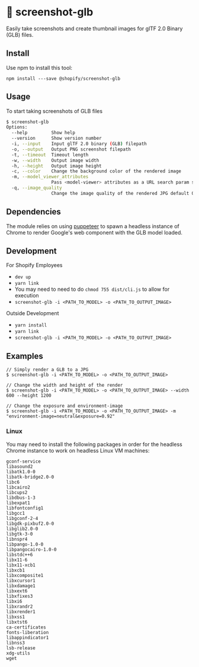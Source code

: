 # 📸 screenshot-glb

Easily take screenshots and create thumbnail images for glTF 2.0 Binary (GLB) files.

## Install

Use npm to install this tool:

`npm install ---save @shopify/screenshot-glb`

## Usage

To start taking screenshots of GLB files

```sh
$ screenshot-glb
Options:
  --help         Show help                                              [boolean]
  --version      Show version number                                    [boolean]
  -i, --input    Input glTF 2.0 binary (GLB) filepath                  [required]
  -o, --output   Output PNG screenshot filepath                        [required]
  -t, --timeout  Timeout length
  -w, --width    Output image width
  -h, --height   Output image height
  -c, --color    Change the background color of the rendered image
  -m, --model_viewer_attributes
                 Pass <model-viewer> attributes as a URL search param string
  -q, --image_quality
                 Change the image quality of the rendered JPG default 0.92
```

## Dependencies

The module relies on using [puppeteer](https://www.npmjs.com/package/puppeteer) to spawn a headless instance of Chrome to render Google's [<model-viewer>](https://github.com/GoogleWebComponents/model-viewer) web component with the GLB model loaded.

## Development

For Shopify Employees

- `dev up`
- `yarn link`
- You may need to need to do `chmod 755 dist/cli.js` to allow for execution
- `screenshot-glb -i <PATH_TO_MODEL> -o <PATH_TO_OUTPUT_IMAGE>`

Outside Development

- `yarn install`
- `yarn link`
- `screenshot-glb -i <PATH_TO_MODEL> -o <PATH_TO_OUTPUT_IMAGE>`

## Examples

```
// Simply render a GLB to a JPG
$ screenshot-glb -i <PATH_TO_MODEL> -o <PATH_TO_OUTPUT_IMAGE>

// Change the width and height of the render
$ screenshot-glb -i <PATH_TO_MODEL> -o <PATH_TO_OUTPUT_IMAGE> --width 600 --height 1200

// Change the exposure and environment-image
$ screenshot-glb -i <PATH_TO_MODEL> -o <PATH_TO_OUTPUT_IMAGE> -m "environment-image=neutral&exposure=0.92"
```

### Linux

You may need to install the following packages in order for the headless Chrome instance to work on headless Linux VM machines:

```
gconf-service
libasound2
libatk1.0-0
libatk-bridge2.0-0
libc6
libcairo2
libcups2
libdbus-1-3
libexpat1
libfontconfig1
libgcc1
libgconf-2-4
libgdk-pixbuf2.0-0
libglib2.0-0
libgtk-3-0
libnspr4
libpango-1.0-0
libpangocairo-1.0-0
libstdc++6
libx11-6
libx11-xcb1
libxcb1
libxcomposite1
libxcursor1
libxdamage1
libxext6
libxfixes3
libxi6
libxrandr2
libxrender1
libxss1
libxtst6
ca-certificates
fonts-liberation
libappindicator1
libnss3
lsb-release
xdg-utils
wget
```
